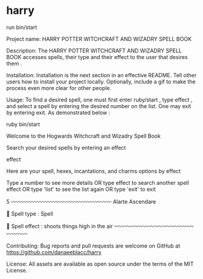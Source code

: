 # harry
run bin/start

Project name: HARRY POTTER WITCHCRAFT AND WIZADRY SPELL BOOK

Description: The HARRY POTTER WITCHCRAFT AND WIZADRY SPELL BOOK accesses spells, their type and their effect to the user that desires them .

Installation: Installation is the next section in an effective README. Tell other users how to install your project locally. Optionally, include a gif to make the process even more clear for other people.

Usage: To find a desired spell, one must first enter ruby/start , type effect , and  select a spell by entering the desired number on the list. One may exit by entering exit. 
As demonstrated below :

ruby bin/start

Welcome to the Hogwards Witchcraft and Wizadry Spell Book

 Search your desired spells by entering an effect

effect 

Here are your spell, hexes, incantations, and charms options by effect 
<!-- 
1. Aberto
2. Accio
3. Age Line
4. Aguamenti
5. Alarte Ascendare
6. Alohomora
7. Anapneo
8. Anteoculatia
9. Anti-Cheating
10. Aparecium
... # There are 151 spells to choose from # -->

Type a number to see more details
 OR type effect to search another spell effect
 OR type 'list' to see the list again
OR type 'exit' to exit

5
〰〰〰〰〰〰〰〰〰〰〰〰〰〰〰〰〰〰〰
Alarte Ascendare

📖 Spell type :
Spell

🔮 Spell effect :
shoots things high in the air
〰〰〰〰〰〰〰〰〰〰〰〰〰〰〰〰〰〰〰

Contributing: 
Bug reports and pull requests are welcome on GitHub at https://github.com/danaeeblacc/harry


License: 
All assets are available as open source under the terms of the MIT License.